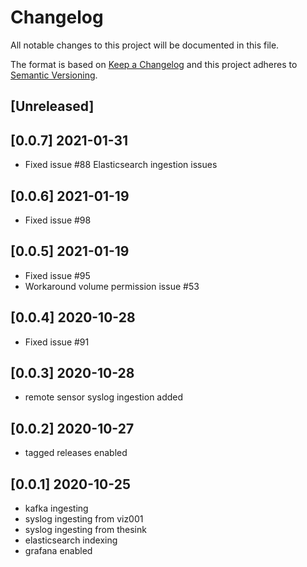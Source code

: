 # Changelog
All notable changes to this project will be documented in this file.

The format is based on [Keep a Changelog](http://keepachangelog.com/en/1.0.0/)
and this project adheres to [Semantic Versioning](http://semver.org/spec/v2.0.0.html).

## [Unreleased]

## [0.0.7] 2021-01-31
- Fixed issue #88 Elasticsearch ingestion issues

## [0.0.6] 2021-01-19
- Fixed issue #98

## [0.0.5] 2021-01-19
- Fixed issue #95
- Workaround volume permission issue #53

## [0.0.4] 2020-10-28
- Fixed issue #91

## [0.0.3] 2020-10-28
- remote sensor syslog ingestion added

## [0.0.2] 2020-10-27
- tagged releases enabled

## [0.0.1] 2020-10-25
- kafka ingesting
- syslog ingesting from viz001
- syslog ingesting from thesink
- elasticsearch indexing
- grafana enabled
